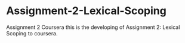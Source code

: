 # Assignment-2-Lexical-Scoping
Assignment 2 Coursera
 this is the developing of Assignment 2: Lexical Scoping to coursera.
